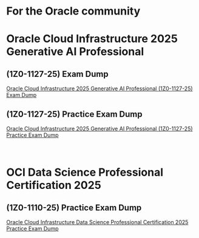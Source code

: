 # For the Oracle community 

# Oracle Cloud Infrastructure 2025 Generative AI Professional
## (1Z0-1127-25) Exam Dump
[Oracle Cloud Infrastructure 2025 Generative AI Professional (1Z0-1127-25) Exam Dump](./(1Z0-1127-25)Exam_dump.md) <br>

## (1Z0-1127-25) Practice Exam Dump
[Oracle Cloud Infrastructure 2025 Generative AI Professional (1Z0-1127-25) Practice Exam Dump](./(1Z0-1127-25)Practice_test.md) <br><br><br>

# OCI Data Science Professional Certification 2025 
## (1Z0-1110-25) Practice Exam Dump
[Oracle Cloud Infrastructure Data Science Professional Certification 2025 Practice Exam Dump](./(1Z0-1110-25)Practice_test.md) 

